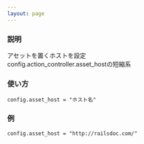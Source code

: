 ```yaml
---
layout: page
---
```

### 説明
アセットを置くホストを設定  
config.action_controller.asset_hostの短縮系

### 使い方
    config.asset_host = "ホスト名"

### 例
    config.asset_host = "http://railsdoc.com/"